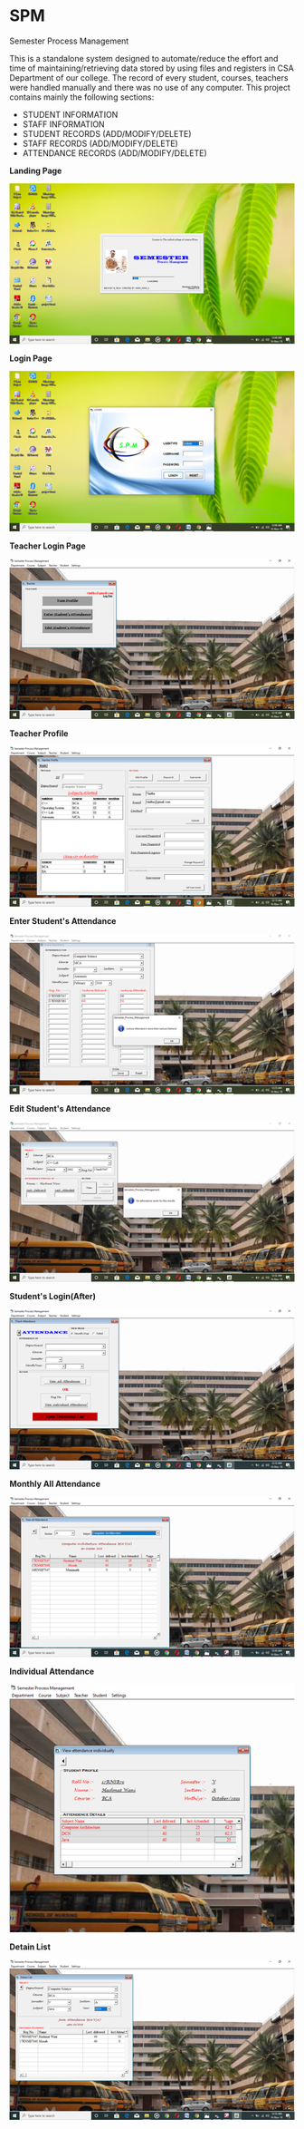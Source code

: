 # SPM

Semester Process Management

This is a standalone system designed to automate/reduce the effort and time of maintaining/retrieving data stored by using files and registers in CSA Department of our college. The record of every student, courses, teachers were handled manually and there was no use of any computer.
This project contains mainly the following sections:

- STUDENT INFORMATION
- STAFF INFORMATION
- STUDENT RECORDS (ADD/MODIFY/DELETE)
- STAFF RECORDS (ADD/MODIFY/DELETE)
- ATTENDANCE RECORDS (ADD/MODIFY/DELETE)

**Landing Page**

![Landing Page Image](./readme%20Images/landing-page.png)

**Login Page**

![Login Page Image](./readme%20Images/login-page.png)

**Teacher Login Page**

![Teacher Login Page Image](./readme%20Images/teacher-login.png)

**Teacher Profile**

![Teacher Profile Page Image](./readme%20Images/teacher-profile.png)

**Enter Student's Attendance**

![Student's Attendance Page Image](./readme%20Images/enter-stu-att.png)

**Edit Student's Attendance**

![Student's Attendance edit Page Image](./readme%20Images/edit%20stu-att.png)

**Student's Login(After)**

![Student's Login Page Image](./readme%20Images/stu-login.png)

**Monthly All Attendance**

![Monthly attendance Page Image](./readme%20Images/view-all-att.png)

**Individual Attendance**

![Individual attendance Page Image](./readme%20Images/view-ind-att.png)

**Detain List**

![Detain List Page Image](./readme%20Images/view-detain-list.png)
